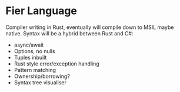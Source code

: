 # Fier Language
Compiler writing in Rust, eventually will compile down to MSIL maybe native.
Syntax will be a hybrid between Rust and C#:

- async/await
- Options, no nulls
- Tuples inbuilt
- Rust style error/exception handling
- Pattern matching
- Ownership/borrowing?
- Syntax tree visualiser

